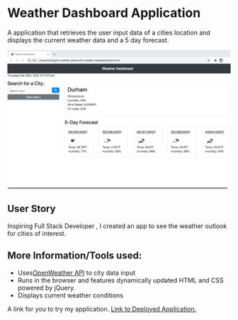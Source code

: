 # Weather Dashboard Application

A application that retrieves the user input data of a cities location and displays the current weather data and a 5 day forecast.

![Screenshot of Weather Dashboard](assests/weather-dashboard.png)


## User Story
 Inspiring Full Stack Developer , I created an app to see the weather outlook for cities of interest.



## More Information/Tools used:

* Uses[OpenWeather API](https://openweathermap.org/api) to city data input
* Runs in the browser and features dynamically updated HTML and CSS powered by jQuery.
* Displays current weather conditions



A link for you to try my application. [Link to Deployed Application.](https://basedmilz.github.io/mh-weather-dashboard/.)